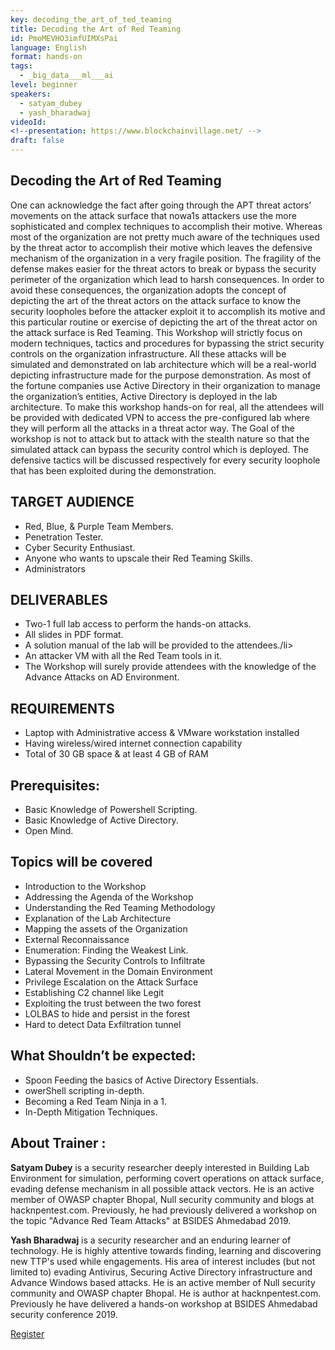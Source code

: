 ```yaml
---
key: decoding_the_art_of_ted_teaming
title: Decoding the Art of Red Teaming
id: PmoMEVHO3imfUIMXsPai
language: English
format: hands-on
tags:
  - _big_data___ml___ai
level: beginner
speakers:
  - satyam_dubey
  - yash_bharadwaj
videoId: 
<!--presentation: https://www.blockchainvillage.net/ -->
draft: false
---
```

<h2>Decoding the Art of Red Teaming</h2>

One can acknowledge the fact after going through the APT threat actors’ movements on the attack surface that nowa1s attackers use the more sophisticated and complex techniques to accomplish their motive. Whereas most of the organization are not pretty much aware of the techniques used by the threat actor to accomplish their motive which leaves the defensive mechanism of the organization in a very fragile position. The fragility of the defense makes easier for the threat actors to break or bypass the security perimeter of the organization which lead to harsh consequences. In order to avoid these consequences, the organization adopts the concept of depicting the art of the threat actors on the attack surface to know the security loopholes before the attacker exploit it to accomplish its motive and this particular routine or exercise of depicting the art of the threat actor on the attack surface is Red Teaming. This Workshop will strictly focus on modern techniques, tactics and procedures for bypassing the strict security controls on the organization infrastructure. All these attacks will be simulated and demonstrated on lab architecture which will be a real-world depicting infrastructure made for the purpose demonstration. As most of the fortune companies use Active Directory in their organization to manage the organization’s entities, Active Directory is deployed in the lab architecture. To make this workshop hands-on for real, all the attendees will be provided with dedicated VPN to access the pre-configured lab where they will perform all the attacks in a threat actor way. The Goal of the workshop is not to attack but to attack with the stealth nature so that the simulated attack can bypass the security control which is deployed. The defensive tactics will be discussed respectively for every security loophole that has been exploited during the demonstration.  

<h2>TARGET AUDIENCE</h2>
<ul>
<li>Red, Blue, & Purple Team Members.</li>
<li>Penetration Tester.</li>
<li>Cyber Security Enthusiast.</li>
<li>Anyone who wants to upscale their Red Teaming Skills.</li>
<li>Administrators </li>
</ul>

<h2>DELIVERABLES</h2>
<ul>
<li>Two-1 full lab access to perform the hands-on attacks.</li>
<li>All slides in PDF format. </li>
<li>A solution manual of the lab will be provided to the attendees./li>
<li>An attacker VM with all the Red Team tools in it.</li>
<li>The Workshop will surely provide attendees with the knowledge of the Advance Attacks on AD Environment.</li>
</ul>

<h2>REQUIREMENTS</h2>
<ul>
<li>Laptop with Administrative access & VMware workstation installed </li>
<li>Having wireless/wired internet connection capability</li>
<li>Total of 30 GB space & at least 4 GB of RAM</li>
</ul>

<h2>Prerequisites:</h2>
<ul>
<li>Basic Knowledge of Powershell Scripting.</li>
<li>Basic Knowledge of Active Directory.</li>
<li>Open Mind.</li>
</ul>

<h2>Topics will be covered</h2>
<ul>
<li>Introduction to the Workshop</li>
<li>Addressing the Agenda of the Workshop </li>
<li>Understanding the Red Teaming Methodology </li>
<li>Explanation of the Lab Architecture </li>
<li>Mapping the assets of the Organization </li>
<li>External Reconnaissance </li>
<li>Enumeration: Finding the Weakest Link. </li>
<li>Bypassing the Security Controls to Infiltrate </li>
<li>Lateral Movement in the Domain Environment </li>
<li>Privilege Escalation on the Attack Surface </li>
<li>Establishing C2 channel like Legit </li>
<li>Exploiting the trust between the two forest </li>
<li>LOLBAS to hide and persist in the forest </li>
<li>Hard to detect Data Exfiltration tunnel </li>
</ul>


<h2>What Shouldn’t be expected: </h2>
<ul>
<li>Spoon Feeding the basics of Active Directory Essentials.</li>
<li>owerShell scripting in-depth.</li>
<li>Becoming a Red Team Ninja in a 1.</li>
<li>In-Depth Mitigation Techniques.</li>
</ul>

<h2>About Trainer :</h2>

<b>Satyam Dubey</b> is a security researcher deeply interested in Building Lab Environment for simulation, performing covert operations on attack surface, evading defense mechanism in all possible attack vectors. He is an active member of OWASP chapter Bhopal, Null security community and blogs at hacknpentest.com. Previously, he had previously delivered a workshop on the topic "Advance Red Team Attacks" at BSIDES Ahmedabad 2019.


<b>Yash Bharadwaj</b> is a security researcher and an enduring learner of technology. He is highly attentive towards finding, learning and discovering new TTP's used while engagements. His area of interest includes (but not limited to) evading Antivirus, Securing Active Directory infrastructure and Advance Windows based attacks. He is an active member of Null security community and OWASP chapter Bhopal. He is author at hacknpentest.com. Previously he have delivered a hands-on workshop at BSIDES Ahmedabad security conference 2019.

<a align="center" class="btn primary" target="_blank" rel="noopener" href="https://docs.google.com/forms/d/1tepplgwf55-FjbNTmpZV5qs6c4YUXN_7fbJNHZij-A4/">Register</a>